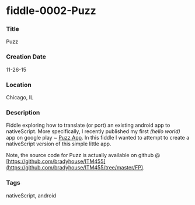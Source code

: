fiddle-0002-Puzz
======

### Title

Puzz


### Creation Date

11-26-15


### Location

Chicago, IL


### Description

Fiddle exploring how to translate (or port) an existing android app to nativeScript.  More specifically, I
recently published my first _(hello world)_ app on google play ~ [Puzz App](https://play.google.com/store/apps/details?id=fp.itm455.iit.com.puzzler).
In this fiddle I wanted to attempt to create a nativeScript version of this simple little app.

Note, the source code for Puzz is actually available on github @ [https://github.com/bradyhouse/ITM455](https://github.com/bradyhouse/ITM455/tree/master/FP).



### Tags

nativeScript, android

